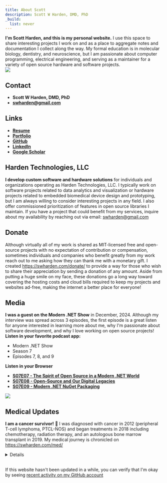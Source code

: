 ```yaml
---
title: About Scott
description: Scott W Harden, DMD, PhD
_build:
  list: never
---
```


<div class="row">
<div class="col mb-3">
<strong>I'm Scott Harden, and this is my personal website.</strong> I use this space to share interesting projects I work on and as a place to aggregate notes and documentation I collect along the way. My formal education is in molecular biology, dentistry, and neuroscience, but I am passionate about computer programming, electrical engineering, and serving as a maintainer for a variety of open source hardware and software projects.
</div>
<div class="col-sm-4">
<img src="https://swharden.com/static/misc/about/scott-w-harden.jpg" class="img-fluid d-inline-block border shadow m-0 rounded">
</div>
</div>

## Contact

* **Scott W Harden, DMD, PhD**
* [**swharden@gmail.com**](mailto:swharden@gmail.com)

## Links
* [**Resume**](https://swharden.com/resume/resume.pdf)
* [**Portfolio**](https://swharden.com/portfolio/)
* [**GitHub**](https://github.com/swharden)
* [**LinkedIn**](https://www.linkedin.com/in/swharden/)
* [**Google Scholar**](https://scholar.google.com/citations?user=egCaj-AAAAAJ)

## Harden Technologies, LLC
**I develop custom software and hardware solutions** for individuals and organizations operating as Harden Technologies, LLC. I typically work on software projects related to data analytics and visualization or hardware projects related to embedded biomedical device design and prototyping, but I am always willing to consider interesting projects in any field. I also offer commissioned prioritization of features in open source libraries I maintain. If you have a project that could benefit from my services, inquire about my availability by reaching out via email: swharden@gmail.com

## Donate
Although virtually all of my work is shared as MIT-licensed free and open-source projects with no expectation of contribution or compensation, sometimes individuals and companies who benefit greatly from my work reach out to me asking how they can thank me with a monetary gift. I created https://swharden.com/donate/ to provide a way for those who wish to share their appreciation by sending a donation of any amount. Aside from putting a huge smile on my face, these donations go a long way toward covering the hosting costs and cloud bills required to keep my projects and websites ad-free, making the internet a better place for everyone!

## Media

<div class="row">
<div class="col mb-3">
<strong>I was a guest on the Modern .NET Show</strong> in December, 2024. 
Although my interview was spread across 3 episodes, 
the first episode is a great listen
for anyone interested in learning more about me, why I'm passionate
about software development, and why I love working on open source projects!


<div class='mt-3'><strong>Listen in your favorite podcast app:</strong></div>
<ul>
<li>Modern .NET Show</li>
<li>Season 7</li>
<li>Episodes 7, 8, and 9</li>
</ul>

<div class='mt-3'><strong>Listen in your Browser</strong></div>
<ul>
<li><a href='https://dotnetcore.show/season-7/the-spirit-of-open-source-in-a-modern-net-world-with-scott-harden/'><strong>S07E07 - The Spirit of Open Source in a Modern .NET World</strong></a></li>
<li><a href='https://dotnetcore.show/season-7/open-source-and-our-digital-legacies-with-scott-harden/'><strong>S07E08 - Open-Source and Our Digital Legacies</strong></a></li>
<li><a href='https://dotnetcore.show/season-7/modern-net-nuget-packaging-with-scott-harden/'><strong>S07E09 - Modern .NET NuGet Packaging</strong></a></li>
</ul>

</div>
<div class="col-md-4 col-sm-4">
<a href='https://dotnetcore.show/season-7/the-spirit-of-open-source-in-a-modern-net-world-with-scott-harden/'><img src="https://swharden.com/portfolio/images/709.jpg" class="img-fluid d-inline-block border shadow m-0 rounded"></a>
</div>
</div>


## Medical Updates

**I am a cancer survivor!** 💪 I was diagnosed with cancer in 2012 (peripheral T-cell lymphoma, PTCL-NOS) 
and began treatments in 2018 including chemotherapy, radiation therapy, 
and an autologous bone marrow transplant in 2019.
My medical journey is chronicled on https://swharden.com/med/

<details>
  
**About my disease:**
<br>
&bull; [Understanding Peripheral T-Cell Lymphoma (video)](https://www.youtube.com/watch?v=6ih0GTBGq7A)<br>
&bull; [Peripheral T-Cell Lymphoma Fact Sheet (PDF)](https://swharden.com/static/misc/about/ptcl.pdf)

**How to help:**
<br>
&bull; Join the [bone marrow donor registry](https://my.bethematch.org/s/join) - it's free and just requires a cheek swab! (US adults 18-40)

<img src="https://swharden.com/static/misc/about/scott-harden-cancer-after-transplant.jpg" class="mx-auto w-75 my-5 border-dark border shadow">

<!--
> **July, 2022:**
> A recent CT scan indicated evidence of relapse. 
> Although I am not in immediate danger, 
> 3 years after my autologous bone marrow transplant it now seems that 
> I may require additional treatment at some point. 
> Currently things are moving slowly, 
> so my next course of treatment is not yet decided.
> I'll update this page as I learn more.

> **July, 2023:**
> Following-up one year after my last update, I'm happy to report that things
> are still moving very slowly. I was extremely concerned at this time last year 
> after freshly getting the "relapse" diagnosis, but now that I've gone a full year 
> without major changes in my medical condition, it means that I have a good chance of
> remaining stable for a long time to come.

> **January, 2024:**
> There is no evidence of additional progression at this time, 
> so I feel like I'm back on track for a full recovery!
> April 2024 marks the 5 year anniversary of my 
> bone marrow transplant, and if I get to that point
> without evidence of further progression I will be
> happy to consider myself cancer free!
-->

> **June, 2024:**
> Five years have passed since I
> [left the bone marrow transplant unit](https://swharden.com/med/),
> and I am happy to report that I am still healthy!
> My immune system never fully recovered, but I'm stable now,
> and couldn't be happier with my outcome
> and the amazing medical team that supported me along the way.
> I'm looking forward to enjoying my life and am excited about my future!
<!--
> Although there will always be a chance that my weird immune system
> may act up again and require further treatment,
> the longer I go without issue the less likely that becomes.
-->

<!--
> **Dec, 2024:**
> Recent genetic testing indicated that I may have a mutation in a tumor suppressor
> gene which is associated with the development of blood cancers.
> Five and a half years after my bone marrow transplant I am still
> doing well, and although knowing about this mutation doesn't change
> much practically, it is satisfying to have something to point to as the likely
> reason the cancer started in the first place.
-->

</details>

<br />

If this website hasn't been updated in a while, 
you can verify that I'm okay by seeing 
[recent activity on my GitHub account](https://github.com/swharden)
